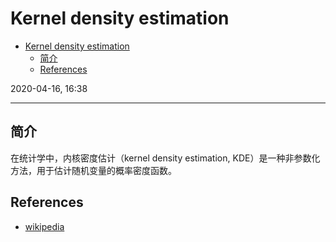 # Kernel density estimation

- [Kernel density estimation](#kernel-density-estimation)
  - [简介](#%e7%ae%80%e4%bb%8b)
  - [References](#references)

2020-04-16, 16:38
***

## 简介

在统计学中，内核密度估计（kernel density estimation, KDE）是一种非参数化方法，用于估计随机变量的概率密度函数。

## References

- [wikipedia](https://en.wikipedia.org/wiki/Kernel_density_estimation)
